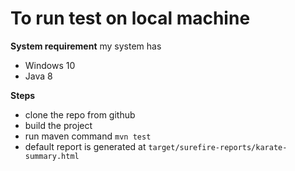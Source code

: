 # To run test on local machine

**System requirement** my system has
* Windows 10
* Java 8

**Steps**
- clone the repo from github
- build the project
- run maven command `mvn test`
- default report is generated at `target/surefire-reports/karate-summary.html`